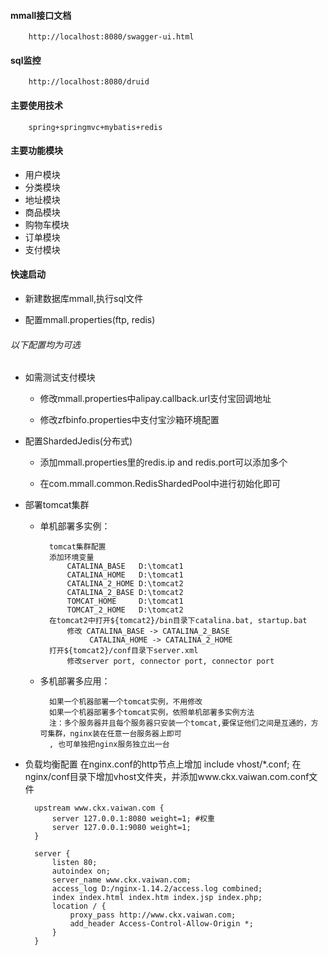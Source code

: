#### mmall接口文档
    	http://localhost:8080/swagger-ui.html

#### sql监控
		http://localhost:8080/druid
        
#### 主要使用技术 
		spring+springmvc+mybatis+redis
        
#### 主要功能模块 
* 用户模块
* 分类模块
* 地址模块
* 商品模块
* 购物车模块
* 订单模块
* 支付模块	


#### 快速启动

* 新建数据库mmall,执行sql文件

* 配置mmall.properties(ftp, redis)


###### 以下配置均为可选


* 如需测试支付模块
    * 修改mmall.properties中alipay.callback.url支付宝回调地址
    
    * 修改zfbinfo.properties中支付宝沙箱环境配置


* 配置ShardedJedis(分布式)
    * 添加mmall.properties里的redis.ip and redis.port可以添加多个

    * 在com.mmall.common.RedisShardedPool中进行初始化即可


* 部署tomcat集群

    * 单机部署多实例：

            tomcat集群配置
        	添加环境变量
        		CATALINA_BASE 	D:\tomcat1
        		CATALINA_HOME 	D:\tomcat1
        		CATALINA_2_HOME	D:\tomcat2
        		CATALINA_2_BASE D:\tomcat2
        		TOMCAT_HOME 	D:\tomcat1
        		TOMCAT_2_HOME 	D:\tomcat2
        	在tomcat2中打开${tomcat2}/bin目录下catalina.bat, startup.bat
        		修改 CATALINA_BASE -> CATALINA_2_BASE
        			 CATALINA_HOME -> CATALINA_2_HOME
        	打开${tomcat2}/conf目录下server.xml
        		修改server port, connector port, connector port

    * 多机部署多应用：

        	如果一个机器部署一个tomcat实例，不用修改
        	如果一个机器部署多个tomcat实例，依照单机部署多实例方法
        	注：多个服务器并且每个服务器只安装一个tomcat,要保证他们之间是互通的，方可集群，nginx装在任意一台服务器上即可
        	, 也可单独把nginx服务独立出一台

* 负载均衡配置
        在nginx.conf的http节点上增加 include vhost/*.conf;
    	在nginx/conf目录下增加vhost文件夹，并添加www.ckx.vaiwan.com.conf文件
        
    	upstream www.ckx.vaiwan.com {   
    		server 127.0.0.1:8080 weight=1; #权重
    		server 127.0.0.1:9080 weight=1;
    	}
    
    	server {
    		listen 80;
    		autoindex on;
    		server_name www.ckx.vaiwan.com;
    		access_log D:/nginx-1.14.2/access.log combined;
    		index index.html index.htm index.jsp index.php;
    		location / {
    			proxy_pass http://www.ckx.vaiwan.com;
    			add_header Access-Control-Allow-Origin *;
    		}
    	}
